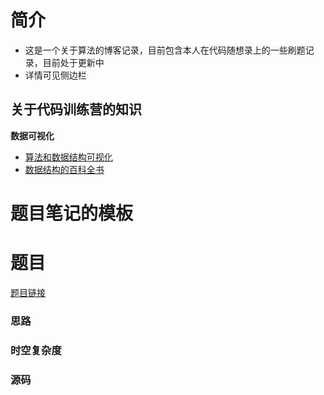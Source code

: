 # 简介
- 这是一个关于算法的博客记录，目前包含本人在代码随想录上的一些刷题记录，目前处于更新中
- 详情可见侧边栏



## 关于代码训练营的知识

**数据可视化**

* [算法和数据结构可视化]( https://www.cs.usfca.edu/~galles/visualization/Algorithms.html)
* [数据结构的百科全书](https://oi-wiki.org/ds/)

# 题目笔记的模板

# 题目
[题目链接]()

### 思路

> 

### 时空复杂度

> 

### 源码
```

```

